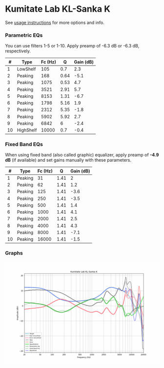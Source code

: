 # Kumitate Lab KL-Sanka K
See [usage instructions](https://github.com/jaakkopasanen/AutoEq#usage) for more options and info.

### Parametric EQs
You can use filters 1-5 or 1-10. Apply preamp of -6.3 dB or -6.3 dB, respectively.

|   # | Type      |   Fc (Hz) |    Q |   Gain (dB) |
|-----|-----------|-----------|------|-------------|
|   1 | LowShelf  |       105 | 0.7  |         2.3 |
|   2 | Peaking   |       168 | 0.64 |        -5.1 |
|   3 | Peaking   |      1075 | 0.53 |         4.7 |
|   4 | Peaking   |      3521 | 2.91 |         5.7 |
|   5 | Peaking   |      8153 | 1.31 |        -6.7 |
|   6 | Peaking   |      1798 | 5.16 |         1.9 |
|   7 | Peaking   |      2312 | 5.35 |        -1.8 |
|   8 | Peaking   |      5902 | 5.92 |         2.7 |
|   9 | Peaking   |      6842 | 6    |        -2.4 |
|  10 | HighShelf |     10000 | 0.7  |        -0.4 |

### Fixed Band EQs
When using fixed band (also called graphic) equalizer, apply preamp of **-4.9 dB** (if available) and set gains manually with these parameters.

|   # | Type    |   Fc (Hz) |    Q |   Gain (dB) |
|-----|---------|-----------|------|-------------|
|   1 | Peaking |        31 | 1.41 |         2   |
|   2 | Peaking |        62 | 1.41 |         1.2 |
|   3 | Peaking |       125 | 1.41 |        -3.6 |
|   4 | Peaking |       250 | 1.41 |        -3.5 |
|   5 | Peaking |       500 | 1.41 |         1.4 |
|   6 | Peaking |      1000 | 1.41 |         4.1 |
|   7 | Peaking |      2000 | 1.41 |         2.5 |
|   8 | Peaking |      4000 | 1.41 |         4.3 |
|   9 | Peaking |      8000 | 1.41 |        -7.1 |
|  10 | Peaking |     16000 | 1.41 |        -1.5 |

### Graphs
![](./Kumitate%20Lab%20KL-Sanka%20K.png)
